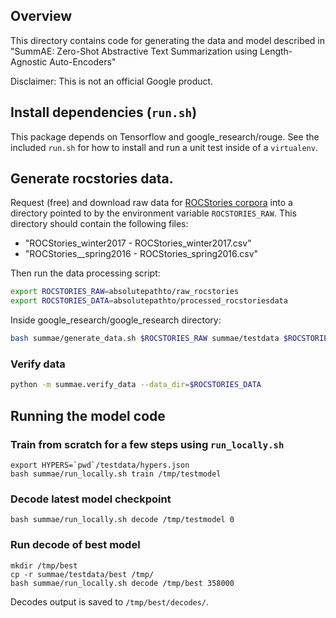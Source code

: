 ## Overview

This directory contains code for generating the data and model described in
"SummAE: Zero-Shot Abstractive Text Summarization using Length-Agnostic Auto-Encoders"

Disclaimer: This is not an official Google product.

## Install dependencies (`run.sh`)
This package depends on Tensorflow and google_research/rouge. See
the included `run.sh` for how to install and run a unit test inside
of a `virtualenv`.

## Generate rocstories data.
Request (free) and download raw data for [ROCStories corpora](http://cs.rochester.edu/nlp/rocstories/)
into a directory pointed to by the environment variable `ROCSTORIES_RAW`.
This directory should contain the following files:

* "ROCStories_winter2017 - ROCStories_winter2017.csv"
* "ROCStories__spring2016 - ROCStories_spring2016.csv"

Then run the data processing script:

```bash
export ROCSTORIES_RAW=absolutepathto/raw_rocstories
export ROCSTORIES_DATA=absolutepathto/processed_rocstoriesdata
```

Inside google_research/google_research directory:

```bash
bash summae/generate_data.sh $ROCSTORIES_RAW summae/testdata $ROCSTORIES_DATA
```

### Verify data
```bash
python -m summae.verify_data --data_dir=$ROCSTORIES_DATA
```

## Running the model code
### Train from scratch for a few steps using `run_locally.sh`
```
export HYPERS=`pwd`/testdata/hypers.json
bash summae/run_locally.sh train /tmp/testmodel
```

### Decode latest model checkpoint
```
bash summae/run_locally.sh decode /tmp/testmodel 0
```

### Run decode of best model
```
mkdir /tmp/best
cp -r summae/testdata/best /tmp/
bash summae/run_locally.sh decode /tmp/best 358000
```

Decodes output is saved to `/tmp/best/decodes/`.
